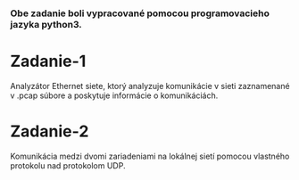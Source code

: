 
### Obe zadanie boli vypracované pomocou programovacieho jazyka python3.

# Zadanie-1
Analyzátor Ethernet siete, ktorý analyzuje komunikácie v sieti zaznamenané v .pcap súbore a poskytuje informácie o komunikáciách.

# Zadanie-2
Komunikácia medzi dvomi zariadeniami na lokálnej sietí pomocou vlastného protokolu nad protokolom UDP.

